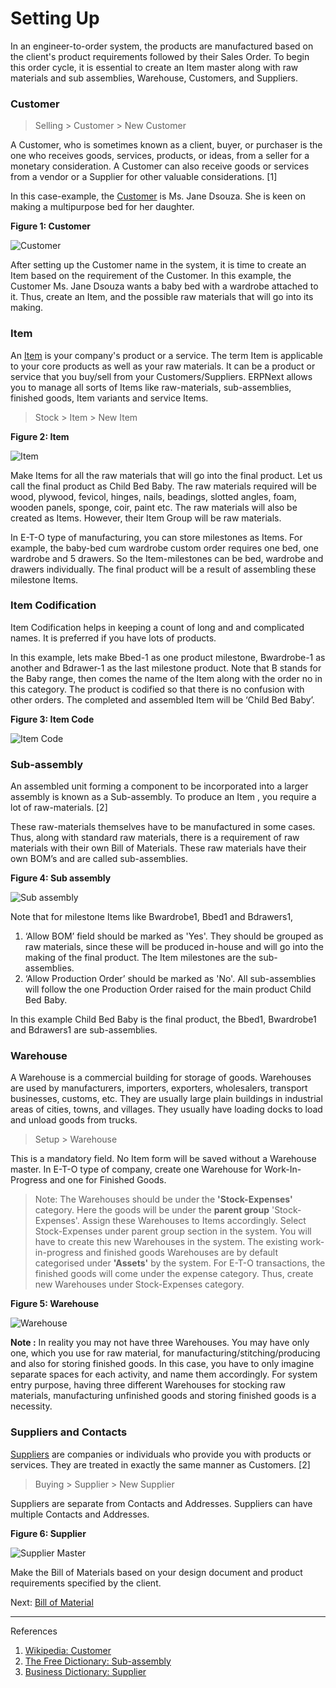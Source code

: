 # Setting Up

<p class="lead"> In an engineer-to-order system, the products are manufactured based on the client's product requirements followed by their Sales Order. To begin this order cycle, it is essential to create an Item master along with raw materials and sub assemblies, Warehouse, Customers, and Suppliers.</p>

### Customer

> Selling > Customer > New Customer

A Customer, who is sometimes known as a client, buyer, or purchaser is the one who receives goods, services, products, or ideas, from a seller for a monetary consideration. A Customer can also receive goods or services from a vendor or a Supplier for other valuable considerations. [1]

In this case-example, the [Customer](/selling/customer-master) is Ms. Jane Dsouza. She is keen on making a multipurpose bed for her daughter.

__Figure 1: Customer__

![Customer](/assets/erpnext_org/images/erpnext/e-t-o-jane-dsouza.png)

After setting up the Customer name in the system, it is time to create an Item based on the requirement of the Customer. In this example, the Customer Ms. Jane Dsouza wants a baby bed with a wardrobe attached to it. Thus, create an  Item, and the possible raw materials that will go into its making.

### Item

An [Item](/stock/item-master) is your company's product or a service. The term Item is applicable to your core products as well as your raw materials. It can be a product or service that you buy/sell from your Customers/Suppliers. ERPNext allows you to manage all sorts of Items like raw-materials, sub-assemblies, finished goods, Item variants and service Items.

> Stock > Item > New Item

__Figure 2: Item__

![Item](/assets/erpnext_org/images/erpnext/e-t-o-item-child-bed-baby.png)

Make Items for all the raw materials that will go into the final product. Let us call the final product as Child Bed Baby. The raw materials required will be wood, plywood, fevicol, hinges, nails, beadings, slotted angles, foam, wooden panels, sponge, coir, paint etc. The raw materials will also be created as Items. However, their Item Group will be raw materials.

In E-T-O type of manufacturing, you can store milestones as Items. For example, the baby-bed cum wardrobe custom order requires one bed, one wardrobe and 5 drawers. So the Item-milestones can be bed, wardrobe and drawers individually. The final product will be a result of assembling these milestone Items.

### Item Codification

Item Codification helps in keeping a count of long and and complicated names. It is preferred if you have lots of products.

In this example, lets make Bbed-1 as one product milestone, Bwardrobe-1 as another and Bdrawer-1 as the last milestone product. Note that B stands for the Baby range, then comes the name of the Item along with the order no in this category. The product is codified so that there is no confusion with other orders. The completed and assembled Item will be ‘Child Bed Baby’.

__Figure 3: Item Code__

![Item Code](/assets/erpnext_org/images/erpnext/e-t-o-item-codes.png)



### Sub-assembly
An assembled unit forming a component to be incorporated into a larger assembly is known as a Sub-assembly. To produce an Item , you require a lot of raw-materials. [2]

These raw-materials themselves have to be manufactured in some cases. Thus, along with standard raw materials, there is a requirement of raw materials with their own Bill of Materials. These raw materials have their own BOM’s and are called sub-assemblies.

__Figure 4: Sub assembly__

![Sub assembly](/assets/erpnext_org/images/erpnext/e-t-o-sub-assembly.png)

Note that for milestone Items like Bwardrobe1, Bbed1 and Bdrawers1,

1. ‘Allow BOM’ field should be marked as 'Yes'. They should be grouped as raw materials, since these will be produced in-house and will go into the making of the final product. The Item milestones are the sub-assemblies.
1. ‘Allow Production Order’ should be marked as 'No'. All sub-assemblies will  follow the one Production Order raised for the main product Child Bed Baby.

In this example Child Bed Baby is the final product, the Bbed1, Bwardrobe1 and Bdrawers1 are sub-assemblies.

### Warehouse

A Warehouse is a commercial building for storage of goods. Warehouses are used by manufacturers, importers, exporters, wholesalers, transport businesses, customs, etc. They are usually large plain buildings in industrial areas of cities, towns, and villages. They usually have loading docks to load and unload goods from trucks.

> Setup > Warehouse

This is a mandatory field. No Item form will be saved without a Warehouse master. In E-T-O type of company, create one Warehouse for Work-In-Progress and one for Finished Goods.

> Note: The Warehouses should be under the __'Stock-Expenses'__ category. Here the goods will be under the __parent group__ 'Stock-Expenses'. Assign these Warehouses to Items accordingly. Select Stock-Expenses under parent group section in the system. You will have to create this new Warehouses in the system. The existing work-in-progress and finished goods Warehouses are by default categorised under __'Assets'__ by the system. For E-T-O transactions, the finished goods will come under the expense category. Thus, create new Warehouses under Stock-Expenses category.

__Figure 5: Warehouse__

![Warehouse](/assets/erpnext_org/images/erpnext/e-t-o-warehouse-expense.png)

__Note :__ In reality you may not have three Warehouses. You may have only one, which you use for raw material, for manufacturing/stitching/producing and also for storing finished goods. In this case, you have to only imagine separate spaces for each activity, and name them accordingly. For system entry purpose, having three different Warehouses for stocking raw materials, manufacturing unfinished goods and storing finished goods is a necessity.

### Suppliers and Contacts

 [Suppliers](/buying/supplier-master) are companies or individuals who provide you with products or services. They are treated in exactly the same manner as Customers. [2]

> Buying > Supplier > New Supplier

Suppliers are separate from Contacts and Addresses. Suppliers can have multiple Contacts and Addresses.

__Figure 6: Supplier__

![Supplier Master](/assets/erpnext_org/images/erpnext/e-t-o-supplier-rk-hardware.png)

Make the Bill of Materials based on your design document and product requirements specified by the client.

Next: [Bill of Material](/guide-books/engineer-to-order/bill-of-material)

---

References

1. [Wikipedia: Customer](http://en.wikipedia.org/wiki/Customer)
1. [The Free Dictionary: Sub-assembly](http://www.thefreedictionary.com/subassembly)
1. [Business Dictionary: Supplier](http://www.businessdictionary.com/definition/supplier.html)
